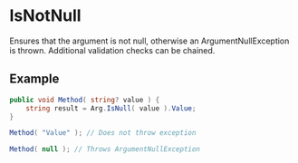 # IsNotNull

Ensures that the argument is not null, otherwise an ArgumentNullException is thrown. Additional validation checks can be chained.

## Example

``` c#
public void Method( string? value ) {
	string result = Arg.IsNull( value ).Value;
}

Method( "Value" ); // Does not throw exception

Method( null ); // Throws ArgumentNullException
```
